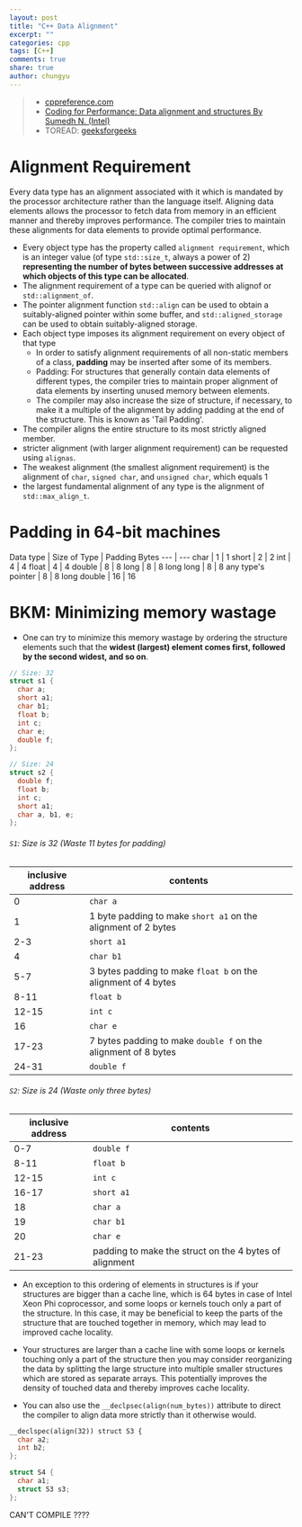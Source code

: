 ```yaml
---
layout: post
title: "C++ Data Alignment"
excerpt: ""
categories: cpp
tags: [C++]
comments: true
share: true
author: chungyu
---
```


> * [cppreference.com](http://en.cppreference.com/w/cpp/language/object)
> * [Coding for Performance: Data alignment and structures By Sumedh N. (Intel)](https://software.intel.com/en-us/articles/coding-for-performance-data-alignment-and-structures)
> * TOREAD:  [geeksforgeeks](http://www.geeksforgeeks.org/structure-member-alignment-padding-and-data-packing/)

# Alignment Requirement
Every data type has an alignment associated with it which is mandated by the processor architecture rather than the language itself. Aligning data elements allows the processor to fetch data from memory in an efficient manner and thereby improves performance. The compiler tries to maintain these alignments for data elements to provide optimal performance.

* Every object type has the property called `alignment requirement`, which is an integer value (of type `std::size_t`, always a power of 2) **representing the number of bytes between successive addresses at which objects of this type can be allocated**.
* The alignment requirement of a type can be queried with alignof or `std::alignment_of`.
* The pointer alignment function `std::align` can be used to obtain a suitably-aligned pointer within some buffer, and `std::aligned_storage` can be used to obtain suitably-aligned storage.
* Each object type imposes its alignment requirement on every object of that type
  * In order to satisfy alignment requirements of all non-static members of a class, **padding** may be inserted after some of its members.
  * Padding: For structures that generally contain data elements of different types, the compiler tries to maintain proper alignment of data elements by inserting unused memory between elements.
  * The compiler may also increase the size of structure, if necessary, to make it a multiple of the alignment by adding padding at the end of the structure. This is known as 'Tail Padding'.
* The compiler aligns the entire structure to its most strictly aligned member.  
* stricter alignment (with larger alignment requirement) can be requested using `alignas`.
* The weakest alignment (the smallest alignment requirement) is the alignment of `char`, `signed char`, and `unsigned char`, which equals 1
* the largest fundamental alignment of any type is the alignment of `std::max_align_t`.

# Padding in 64-bit machines

Data type | Size of Type | Padding Bytes
--- | ---
char | 1 | 1
short | 2 | 2
int | 4 | 4
float | 4 | 4
double | 8 | 8
long | 8 | 8
long long | 8 | 8
any type's pointer | 8 | 8
long double | 16 | 16

# BKM: Minimizing memory wastage
* One can try to minimize this memory wastage by ordering the structure elements such that the **widest (largest) element comes first, followed by the second widest, and so on**.

```cpp
// Size: 32
struct s1 {
  char a;
  short a1;
  char b1;
  float b;
  int c;
  char e;
  double f;
};
```

```cpp
// Size: 24
struct s2 {
  double f;
  float b;
  int c;
  short a1;
  char a, b1, e;
};
```
###### `S1`: Size is 32 (Waste 11 bytes for padding)
inclusive address | contents
--- | ---
0 | `char a`
1 | 1 byte padding to make `short a1` on the alignment of 2 bytes
2-3 | `short a1`
4 | `char b1`
5-7 | 3 bytes padding to make `float b` on the alignment of 4 bytes
8-11 | `float b`
12-15 | `int c`
16 | `char e`
17-23 | 7 bytes padding to make `double f` on the alignment of 8 bytes
24-31 | `double f`

###### `S2`: Size is 24 (Waste only three bytes)
inclusive address | contents
--- | ---
0-7 | `double f`
8-11 | `float b`
12-15 | `int c`
16-17 | `short a1`
18 | `char a`
19 | `char b1`
20 | `char e`
21-23 | padding to make the struct on the 4 bytes of alignment

* An exception to this ordering of elements in structures is if your structures are bigger than a cache line, which is 64 bytes in case of Intel Xeon Phi coprocessor, and some loops or kernels touch only a part of the structure. In this case, it may be beneficial to keep the parts of the structure that are touched together in memory, which may lead to improved cache locality.

* Your structures are larger than a cache line with some loops or kernels touching only a part of the structure then you may consider reorganizing the data by splitting the large structure into multiple smaller structures which are stored as separate arrays. This potentially improves the density of touched data and thereby improves cache locality.

* You can also use the `__declpsec(align(num_bytes))` attribute to direct the compiler to align data more strictly than it otherwise would.

```cpp
__declspec(align(32)) struct S3 {
  char a2;
  int b2;
};

struct S4 {
  char a1;
  struct S3 s3;
};
```
CAN'T COMPILE ????
